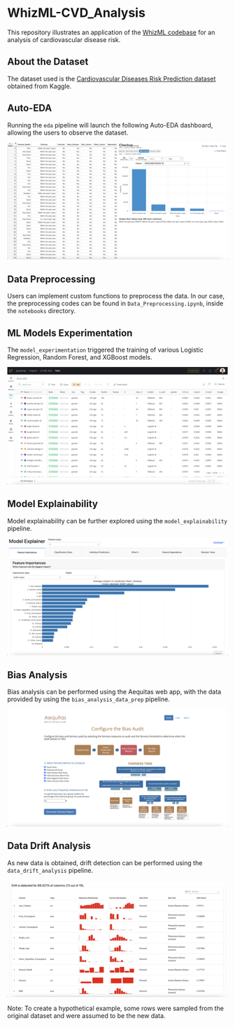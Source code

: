 # WhizML-CVD_Analysis
This repository illustrates an application of the [WhizML codebase](https://github.com/Gianatmaja/WhizML) for an analysis of cardiovascular disease risk. 

## About the Dataset
The dataset used is the [Cardiovascular Diseases Risk Prediction dataset](https://www.kaggle.com/datasets/alphiree/cardiovascular-diseases-risk-prediction-dataset) obtained from Kaggle.

## Auto-EDA
Running the `eda` pipeline will launch the following Auto-EDA dashboard, allowing the users to observe the dataset.

![eda](images/eda.png)

## Data Preprocessing
Users can implement custom functions to preprocess the data. In our case, the preprocessing codes can be found in `Data_Preprocessing.ipynb`, inside the `notebooks` directory.

## ML Models Experimentation
The `model_experimentation` triggered the training of various Logistic Regression, Random Forest, and XGBoost models.

![tracking](images/tracking.png)

## Model Explainability
Model explainability can be further explored using the `model_explainability` pipeline.

![explain](images/explainer.png)

## Bias Analysis
Bias analysis can be performed using the Aequitas web app, with the data provided by using the `bias_analysis_data_prep` pipeline.

![bias](images/bias.png)

## Data Drift Analysis
As new data is obtained, drift detection can be performed using the `data_drift_analysis` pipeline. 

![drift](images/drift.png)

Note: To create a hypothetical example, some rows were sampled from the original dataset and were assumed to be the new data.
